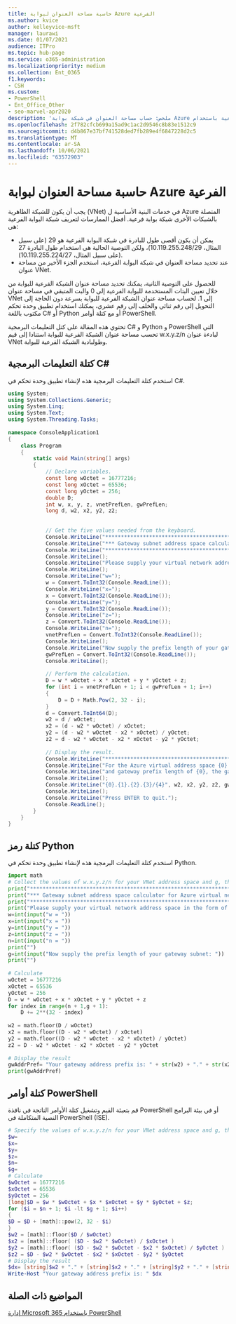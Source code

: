 ```yaml
---
title: حاسبة مساحة العنوان لبوابة Azure الفرعية
ms.author: kvice
author: kelleyvice-msft
manager: laurawi
ms.date: 01/07/2021
audience: ITPro
ms.topic: hub-page
ms.service: o365-administration
ms.localizationpriority: medium
ms.collection: Ent_O365
f1.keywords:
- CSH
ms.custom:
- PowerShell
- Ent_Office_Other
- seo-marvel-apr2020
description: 'ملخص: حساب مساحة العنوان في شبكة بوابة Azure الفرعية باستخدام C3 أو Python أو PowerShell.'
ms.openlocfilehash: 2f782cfcb699a15ad9c1ac2d9546c8b83e1512c9
ms.sourcegitcommit: d4b867e37bf741528ded7fb289e4f6847228d2c5
ms.translationtype: MT
ms.contentlocale: ar-SA
ms.lasthandoff: 10/06/2021
ms.locfileid: "63572903"
---
```

# <a name="address-space-calculator-for-azure-gateway-subnets"></a>حاسبة مساحة العنوان لبوابة Azure الفرعية

يجب أن يكون للشبكة الظاهرية (VNet) في خدمات البنية الأساسية ل Azure المتصلة بالشبكات الأخرى شبكة بوابة فرعية. أفضل الممارسات لتعريف شبكة البوابة الفرعية هي:

- يمكن أن يكون أقصى طول للبادرة في شبكة البوابة الفرعية هو 29 (على سبيل المثال، 10.119.255.248/29)، ولكن التوصية الحالية هي استخدام طول البادرة 27 (على سبيل المثال، 10.119.255.224/27).
- عند تحديد مساحة العنوان في شبكة البوابة الفرعية، استخدم الجزء الأخير من مساحة عنوان VNet.

للحصول على التوصية الثانية، يمكنك تحديد مساحة عنوان الشبكة الفرعية للبوابة من خلال تعيين البتات المستخدمة للبوابة الفرعية إلى 0 والبت المتبقي في مساحة عنوان VNet إلى 1. لحساب مساحة عنوان الشبكة الفرعية للبوابة بسرعة دون الحاجة إلى التحويل إلى رقم ثنائي والخلف إلى رقم عشري، يمكنك استخدام تطبيق وحدة تحكم مكتوب باللغة C# أو Python أو مع كتلة أوامر PowerShell.

تحتوي هذه المقالة على كتل التعليمات البرمجية C# و Python و PowerShell التي تحسب مساحة عنوان الشبكة الفرعية للبوابة استنادا إلى قيم w.x.y.z/n لبادءة عنوان VNet وطولبادية الشبكة الفرعية للبوابة.

## <a name="c-code-block"></a>كتلة التعليمات البرمجية C#

استخدم كتلة التعليمات البرمجية هذه لإنشاء تطبيق وحدة تحكم في C#.

```c#
using System; 
using System.Collections.Generic; 
using System.Linq; 
using System.Text; 
using System.Threading.Tasks; 
 
namespace ConsoleApplication1 
{ 
    class Program 
    { 
        static void Main(string[] args) 
        { 
            // Declare variables. 
            const long wOctet = 16777216;  
            const long xOctet = 65536; 
            const long yOctet = 256; 
            double D; 
            int w, x, y, z, vnetPrefLen, gwPrefLen; 
            long d, w2, x2, y2, z2; 
             
 
            // Get the five values needed from the keyboard. 
            Console.WriteLine("**************************************************************************"); 
            Console.WriteLine("*** Gateway subnet address space calculator for Azure virtual networks ***");             
            Console.WriteLine("**************************************************************************");  
            Console.WriteLine(); 
            Console.WriteLine("Please supply your virtual network address space in the form of w.x.y.z/n."); 
            Console.WriteLine(); 
            Console.WriteLine("w="); 
            w = Convert.ToInt32(Console.ReadLine()); 
            Console.WriteLine("x="); 
            x = Convert.ToInt32(Console.ReadLine()); 
            Console.WriteLine("y="); 
            y = Convert.ToInt32(Console.ReadLine()); 
            Console.WriteLine("z="); 
            z = Convert.ToInt32(Console.ReadLine()); 
            Console.WriteLine("n="); 
            vnetPrefLen = Convert.ToInt32(Console.ReadLine()); 
            Console.WriteLine(); 
            Console.WriteLine("Now supply the prefix length of your gateway subnet:"); 
            gwPrefLen = Convert.ToInt32(Console.ReadLine()); 
            Console.WriteLine(); 
 
            // Perform the calculation. 
            D = w * wOctet + x * xOctet + y * yOctet + z; 
            for (int i = vnetPrefLen + 1; i < gwPrefLen + 1; i++) 
            { 
                D = D + Math.Pow(2, 32 - i); 
            } 
            d = Convert.ToInt64(D); 
            w2 = d / wOctet; 
            x2 = (d - w2 * wOctet) / xOctet;  
            y2 = (d - w2 * wOctet - x2 * xOctet) / yOctet; 
            z2 = d - w2 * wOctet - x2 * xOctet - y2 * yOctet; 
             
            // Display the result.             
            Console.WriteLine("**************************************************************************");  
            Console.WriteLine("For the Azure virtual address space {0}.{1}.{2}.{3}/{4}", w, x, y, z, vnetPrefLen); 
            Console.WriteLine("and gateway prefix length of {0}, the gateway subnet address space is:", gwPrefLen); 
            Console.WriteLine(); 
            Console.WriteLine("{0}.{1}.{2}.{3}/{4}", w2, x2, y2, z2, gwPrefLen); 
            Console.WriteLine(); 
            Console.WriteLine("Press ENTER to quit."); 
            Console.ReadLine(); 
        } 
    } 
} 
```

## <a name="python-code-block"></a>كتلة رمز Python

استخدم كتلة التعليمات البرمجية هذه لإنشاء تطبيق وحدة تحكم في Python.

```python
import math 
# Collect the values of w.x.y.z/n for your VNet address space and g, the prefix length of your gateway subnet 
print("**************************************************************************")  
print("*** Gateway subnet address space calculator for Azure virtual networks ***")  
print("**************************************************************************\n")   
print("Please supply your virtual network address space in the form of w.x.y.z/n.");  
w=int(input("w = ")) 
x=int(input("x = ")) 
y=int(input("y = ")) 
z=int(input("z = ")) 
n=int(input("n = ")) 
print("")  
g=int(input("Now supply the prefix length of your gateway subnet: ")) 
print("")  
 
# Calculate  
wOctet = 16777216  
xOctet = 65536  
yOctet = 256  
D = w * wOctet + x * xOctet + y * yOctet + z 
for index in range(n + 1,g + 1): 
    D += 2**(32 - index)  
 
w2 = math.floor(D / wOctet)  
x2 = math.floor((D - w2 * wOctet) / xOctet) 
y2 = math.floor((D - w2 * wOctet - x2 * xOctet) / yOctet) 
z2 = D - w2 * wOctet - x2 * xOctet - y2 * yOctet  
 
# Display the result  
gwAddrPref= "Your gateway address prefix is: " + str(w2) + "." + str(x2) + "." + str(y2) + "." + str(z2) + "/" + str(g)  
print(gwAddrPref) 
```


## <a name="powershell-command-block"></a>كتلة أوامر PowerShell

قم بتعبئة القيم وتشغيل كتلة الأوامر الناتجة في نافذة PowerShell أو في بيئة البرامج النصية المتكاملة في PowerShell (ISE).

```powershell
# Specify the values of w.x.y.z/n for your VNet address space and g, the prefix length of your gateway subnet: 
$w= 
$x= 
$y= 
$z= 
$n= 
$g= 
# Calculate 
$wOctet = 16777216 
$xOctet = 65536 
$yOctet = 256 
[long]$D = $w * $wOctet + $x * $xOctet + $y * $yOctet + $z; 
for ($i = $n + 1; $i -lt $g + 1; $i++) 
{ 
$D = $D + [math]::pow(2, 32 - $i) 
} 
$w2 = [math]::floor($D / $wOctet) 
$x2 = [math]::floor( ($D - $w2 * $wOctet) / $xOctet ) 
$y2 = [math]::floor( ($D - $w2 * $wOctet - $x2 * $xOctet) / $yOctet ) 
$z2 = $D - $w2 * $wOctet - $x2 * $xOctet - $y2 * $yOctet 
# Display the result 
$dx= [string]$w2 + "." + [string]$x2 + "." + [string]$y2 + "." + [string]$z2 + "/" + [string]$g 
Write-Host "Your gateway address prefix is: " $dx
```
    
## <a name="related-topics"></a>المواضيع ذات الصلة

[إدارة Microsoft 365 باستخدام PowerShell](manage-microsoft-365-with-microsoft-365-powershell.md)